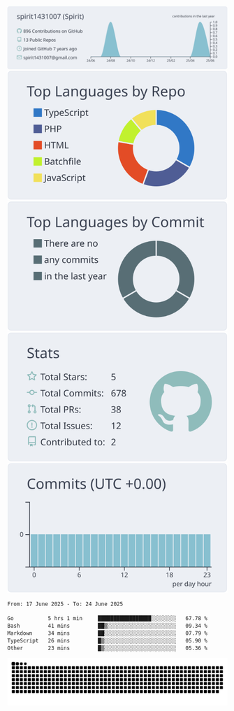 [![](https://raw.githubusercontent.com/spirit1431007/spirit1431007/master/profile-summary-card-output/nord_bright/0-profile-details.svg)](https://git.io/spiritx)
[![](https://raw.githubusercontent.com/spirit1431007/spirit1431007/master/profile-summary-card-output/nord_bright/1-repos-per-language.svg)](https://git.io/spiritx) [![](https://raw.githubusercontent.com/spirit1431007/spirit1431007/master/profile-summary-card-output/nord_bright/2-most-commit-language.svg)](https://git.io/spiritx)
[![](https://raw.githubusercontent.com/spirit1431007/spirit1431007/master/profile-summary-card-output/nord_bright/3-stats.svg)](https://git.io/spiritx) [![](https://raw.githubusercontent.com/spirit1431007/spirit1431007/master/profile-summary-card-output/nord_bright/4-productive-time.svg)](https://git.io/spiritx)

<!--START_SECTION:waka-->

```txt
From: 17 June 2025 - To: 24 June 2025

Go           5 hrs 1 min     █████████████████░░░░░░░░   67.78 %
Bash         41 mins         ██▒░░░░░░░░░░░░░░░░░░░░░░   09.34 %
Markdown     34 mins         ██░░░░░░░░░░░░░░░░░░░░░░░   07.79 %
TypeScript   26 mins         █▒░░░░░░░░░░░░░░░░░░░░░░░   05.90 %
Other        23 mins         █▒░░░░░░░░░░░░░░░░░░░░░░░   05.36 %
```

<!--END_SECTION:waka-->

![contribution](https://github.com/spirit1431007/spirit1431007/blob/output/github-contribution-grid-snake.svg)
